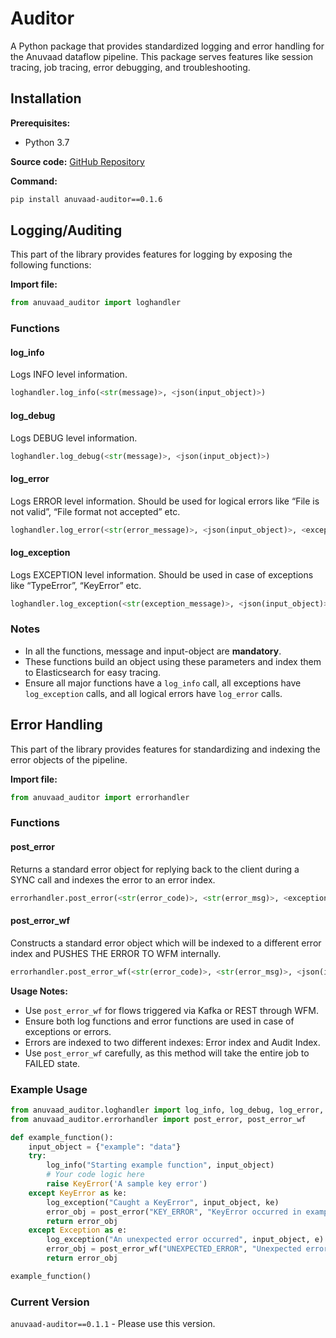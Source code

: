 # Auditor


A Python package that provides standardized logging and error handling for the Anuvaad dataflow pipeline. This package serves features like session tracing, job tracing, error debugging, and troubleshooting.

## Installation

**Prerequisites:**
- Python 3.7

**Source code:** [GitHub Repository](https://github.com/project-anuvaad/anuvaad-em)

**Command:**

```bash
pip install anuvaad-auditor==0.1.6
```

## Logging/Auditing

This part of the library provides features for logging by exposing the following functions:

**Import file:**

```python
from anuvaad_auditor import loghandler
```

### Functions

#### log_info

Logs INFO level information.

```python
loghandler.log_info(<str(message)>, <json(input_object)>)
```

#### log_debug

Logs DEBUG level information.

```python
loghandler.log_debug(<str(message)>, <json(input_object)>)
```

#### log_error

Logs ERROR level information. Should be used for logical errors like “File is not valid”, “File format not accepted” etc.

```python
loghandler.log_error(<str(error_message)>, <json(input_object)>, <exception_object>)
```

#### log_exception

Logs EXCEPTION level information. Should be used in case of exceptions like “TypeError”, “KeyError” etc.

```python
loghandler.log_exception(<str(exception_message)>, <json(input_object)>, <exception_object>)
```

### Notes

- In all the functions, message and input-object are **mandatory**.
- These functions build an object using these parameters and index them to Elasticsearch for easy tracing.
- Ensure all major functions have a `log_info` call, all exceptions have `log_exception` calls, and all logical errors have `log_error` calls.

## Error Handling

This part of the library provides features for standardizing and indexing the error objects of the pipeline.

**Import file:**

```python
from anuvaad_auditor import errorhandler
```

### Functions

#### post_error

Returns a standard error object for replying back to the client during a SYNC call and indexes the error to an error index.

```python
errorhandler.post_error(<str(error_code)>, <str(error_msg)>, <exception_object>)
```

#### post_error_wf

Constructs a standard error object which will be indexed to a different error index and PUSHES THE ERROR TO WFM internally.

```python
errorhandler.post_error_wf(<str(error_code)>, <str(error_msg)>, <json(input_object)>, <exception_object>)
```

**Usage Notes:**

- Use `post_error_wf` for flows triggered via Kafka or REST through WFM.
- Ensure both log functions and error functions are used in case of exceptions or errors.
- Errors are indexed to two different indexes: Error index and Audit Index.
- Use `post_error_wf` carefully, as this method will take the entire job to FAILED state.

### Example Usage

```python
from anuvaad_auditor.loghandler import log_info, log_debug, log_error, log_exception
from anuvaad_auditor.errorhandler import post_error, post_error_wf

def example_function():
    input_object = {"example": "data"}
    try:
        log_info("Starting example function", input_object)
        # Your code logic here
        raise KeyError('A sample key error')
    except KeyError as ke:
        log_exception("Caught a KeyError", input_object, ke)
        error_obj = post_error("KEY_ERROR", "KeyError occurred in example function", ke)
        return error_obj
    except Exception as e:
        log_exception("An unexpected error occurred", input_object, e)
        error_obj = post_error_wf("UNEXPECTED_ERROR", "Unexpected error in example function", input_object, e)
        return error_obj

example_function()
```

### Current Version

`anuvaad-auditor==0.1.1` - Please use this version.
